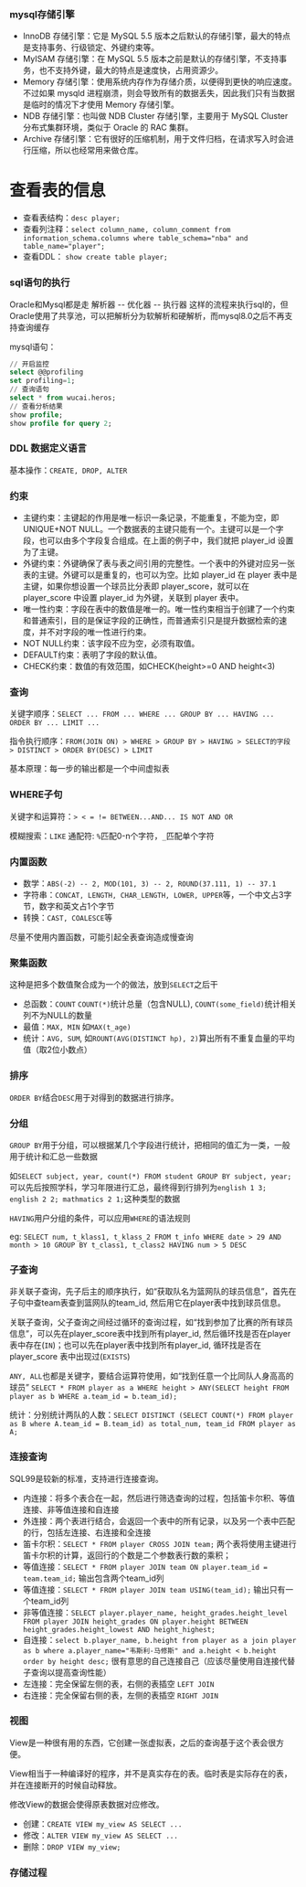 
### mysql存储引擎

- InnoDB 存储引擎：它是 MySQL 5.5 版本之后默认的存储引擎，最大的特点是支持事务、行级锁定、外键约束等。
- MyISAM 存储引擎：在 MySQL 5.5 版本之前是默认的存储引擎，不支持事务，也不支持外键，最大的特点是速度快，占用资源少。
- Memory 存储引擎：使用系统内存作为存储介质，以便得到更快的响应速度。不过如果 mysqld 进程崩溃，则会导致所有的数据丢失，因此我们只有当数据是临时的情况下才使用 Memory 存储引擎。
- NDB 存储引擎：也叫做 NDB Cluster 存储引擎，主要用于 MySQL Cluster 分布式集群环境，类似于 Oracle 的 RAC 集群。
- Archive 存储引擎：它有很好的压缩机制，用于文件归档，在请求写入时会进行压缩，所以也经常用来做仓库。

# 查看表的信息

- 查看表结构：`desc player;`
- 查看列注释：`select column_name, column_comment from information_schema.columns where table_schema="nba" and table_name="player";`
- 查看DDL： `show create table player;`

### sql语句的执行

Oracle和Mysql都是走 解析器 -- 优化器 -- 执行器 这样的流程来执行sql的，但Oracle使用了共享池，可以把解析分为软解析和硬解析，而mysql8.0之后不再支持查询缓存

mysql语句：

```sql
// 开启监控
select @@profiling
set profiling=1;
// 查询语句
select * from wucai.heros;
// 查看分析结果
show profile;
show profile for query 2;
```

### DDL 数据定义语言

基本操作：`CREATE, DROP, ALTER`

### 约束

- 主键约束：主键起的作用是唯一标识一条记录，不能重复，不能为空，即 UNIQUE+NOT NULL。一个数据表的主键只能有一个。主键可以是一个字段，也可以由多个字段复合组成。在上面的例子中，我们就把 player_id 设置为了主键。
- 外键约束：外键确保了表与表之间引用的完整性。一个表中的外键对应另一张表的主键。外键可以是重复的，也可以为空。比如 player_id 在 player 表中是主键，如果你想设置一个球员比分表即 player_score，就可以在 player_score 中设置 player_id 为外键，关联到 player 表中。
- 唯一性约束：字段在表中的数值是唯一的。唯一性约束相当于创建了一个约束和普通索引，目的是保证字段的正确性，而普通索引只是提升数据检索的速度，并不对字段的唯一性进行约束。
- NOT NULL约束：该字段不应为空，必须有取值。
- DEFAULT约束：表明了字段的默认值。
- CHECK约束：数值的有效范围，如CHECK(height>=0 AND height<3)

### 查询

关键字顺序：`SELECT ... FROM ... WHERE ... GROUP BY ... HAVING ... ORDER BY ... LIMIT ...`

指令执行顺序：`FROM(JOIN ON) > WHERE > GROUP BY > HAVING > SELECT的字段 > DISTINCT > ORDER BY(DESC) > LIMIT`

基本原理：每一步的输出都是一个中间虚拟表

### WHERE子句

关键字和运算符：`> < = != BETWEEN...AND... IS NOT AND OR`

模糊搜索：`LIKE` 通配符: `%`匹配0-n个字符，`_`匹配单个字符

### 内置函数

- 数学：`ABS(-2) -- 2, MOD(101, 3) -- 2, ROUND(37.111, 1) -- 37.1`
- 字符串：`CONCAT, LENGTH, CHAR_LENGTH, LOWER, UPPER`等，一个中文占3字节，数字和英文占1个字节
- 转换：`CAST, COALESCE`等 

尽量不使用内置函数，可能引起全表查询造成慢查询

### 聚集函数

这种是把多个数值聚合成为一个的做法，放到`SELECT`之后干

- 总函数：`COUNT` `COUNT(*)`统计总量（包含NULL), `COUNT(some_field)`统计相关列不为NULL的数量
- 最值：`MAX, MIN` 如`MAX(t_age)`
- 统计：`AVG, SUM`, 如`ROUNT(AVG(DISTINCT hp), 2)`算出所有不重复血量的平均值（取2位小数点）

### 排序

`ORDER BY`结合`DESC`用于对得到的数据进行排序。

### 分组

`GROUP BY`用于分组，可以根据某几个字段进行统计，把相同的值汇为一类，一般用于统计和汇总一些数据

如`SELECT subject, year, count(*) FROM student GROUP BY subject, year;` 可以先后按照学科，学习年限进行汇总，最终得到行排列为`english 1 3; english 2 2; mathmatics 2 1;`这种类型的数据

`HAVING`用户分组的条件，可以应用`WHERE`的语法规则

eg: `SELECT num, t_klass1, t_klass_2 FROM t_info WHERE date > 29 AND month > 10 GROUP BY t_class1, t_class2 HAVING num > 5 DESC`

### 子查询

非关联子查询，先子后主的顺序执行，如“获取队名为篮网队的球员信息”，首先在子句中查team表查到篮网队的team_id, 然后用它在player表中找到球员信息。

关联子查询，父子查询之间经过循环的查询过程，如“找到参加了比赛的所有球员信息”，可以先在player_score表中找到所有player_id, 然后循环找是否在player表中存在(`IN`)；也可以先在player表中找到所有player_id, 循环找是否在 player_score 表中出现过(`EXISTS`)

`ANY, ALL`也都是关键字，要结合运算符使用，如“找到任意一个比同队人身高高的球员” `SELECT * FROM player as a WHERE height > ANY(SELECT height FROM player as b WHERE a.team_id = b.team_id);`

统计：分别统计两队的人数：`SELECT DISTINCT (SELECT COUNT(*) FROM player as B where A.team_id = B.team_id) as total_num, team_id FROM player as A;`

### 连接查询

SQL99是较新的标准，支持进行连接查询。

- 内连接：将多个表合在一起，然后进行筛选查询的过程，包括笛卡尔积、等值连接、非等值连接和自连接
- 外连接：两个表进行结合，会返回一个表中的所有记录，以及另一个表中匹配的行，包括左连接、右连接和全连接
- 笛卡尔积：`SELECT * FROM player CROSS JOIN team;` 两个表将使用主键进行笛卡尔积的计算，返回行的个数是二个参数表行数的乘积；
- 等值连接：`SELECT * FROM player JOIN team ON player.team_id = team.team_id;` 输出包含两个team_id列
- 等值连接：`SELECT * FROM player JOIN team USING(team_id);` 输出只有一个team_id列
- 非等值连接：`SELECT player.player_name, height_grades.height_level FROM player JOIN height_grades ON player.height BETWEEN height_grades.height_lowest AND height_highest;`
- 自连接：`select b.player_name, b.height from player as a join player as b where a.player_name="韦斯利-马修斯" and a.height < b.height order by height desc;` 很有意思的自己连接自己（应该尽量使用自连接代替子查询以提高查询性能）
- 左连接：完全保留左侧的表，右侧的表插空 `LEFT JOIN`
- 右连接：完全保留右侧的表，左侧的表插空 `RIGHT JOIN`

### 视图

View是一种很有用的东西，它创建一张虚拟表，之后的查询基于这个表会很方便。

View相当于一种编译好的程序，并不是真实存在的表。临时表是实际存在的表，并在连接断开的时候自动释放。

修改View的数据会使得原表数据对应修改。

- 创建：`CREATE VIEW my_view AS SELECT ...`
- 修改：`ALTER VIEW my_view AS SELECT ...`
- 删除：`DROP VIEW my_view;`

### 存储过程


